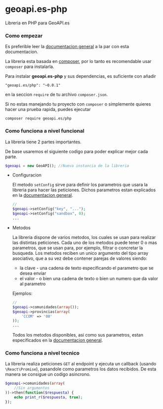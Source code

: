 # geoapi.es-php
Libreria en PHP para GeoAPI.es

### Como empezar

Es preferible leer la [documentacion general](https://github.com/GeoAPI-es/geoapi.es-docs) a la par con esta documentacion.

La libreria esta basada en [composer](https://getcomposer.org/), por lo tanto es recomendable usar `composer` para instalarla.

Para instalar <b>geoapi.es-php</b> y sus dependencias, es suficiente con añadir

    "geoapi.es/php": "~0.0.1"

en la seccion `require` de tu archivo `composer.json`.

Si no estas manejando tu proyecto con `composer` o simplemente quieres hacer una prueba rapida,
puedes ejecutar

    composer require geoapi.es/php

### Como funciona a nivel funcional

La libreria tiene 2 partes importantes.

De base usaremos el siguiente codigo para poder explicar mejor cada parte.

```php
$geoapi = new GeoAPI(); //Nueva instancia de la libreria
```

* Configuracion

    El metodo `setConfig` sirve para definir los parametros que usara la libreria para hacer las
    peticiones. Dichos parametros estan explicados en la [documentacion general](https://github.com/GeoAPI-es/geoapi.es-docs).

    ```php
    //
    $geoapi->setConfig("key", "...");
    $geoapi->setConfig("sandbox", 0);
    ...
    ```

* Metodos

    La libreria dispone de varios metodos, los cuales se usan para realizar las distintas peticiones. Cada uno de los metodos puede tener 0 o mas parametros, que se usan para,
    por ejemplo, filtrar o concretar la busqueda. Los metodos reciben un unico argumento del
    tipo array asociativo, que a su vez debe contener parejas de valores siendo:

    * la clave - una cadena de texto especificando el parametro que se desea enviar
    * el valor - o bien una cadena de texto o bien un numero que da valor al parametro

    Ejemplos:

    ```php
    //
    $geoapi->comunidades(array());
    $geoapi->provincias(array(
        'CCOM' => '08'
    ));
    ...
    ```

    Todos los metodos disponibles, asi como sus parametros, estan especificados en la [documentacion general](https://github.com/GeoAPI-es/geoapi.es-docs).

### Como funciona a nivel tecnico

La libreria realiza peticiones `GET` al endpoint y ejecuta un callback (usando `\React\Promise`),
pasandole como parametros los datos recibidos. De esta manera se consigue un codigo asincrono.

```php
$geoapi->comunidades(array(
    //Sin argumentos
))->then(function($respuesta) {
    echo print_r($respuesta, true);
});
```
